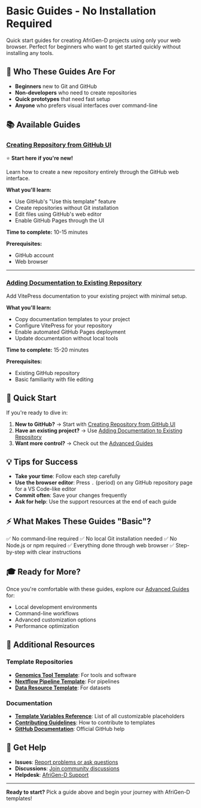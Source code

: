 # Basic Guides - No Installation Required

Quick start guides for creating AfriGen-D projects using only your web browser. Perfect for beginners who want to get started quickly without installing any tools.

## 🎯 Who These Guides Are For

- **Beginners** new to Git and GitHub
- **Non-developers** who need to create repositories
- **Quick prototypes** that need fast setup
- **Anyone** who prefers visual interfaces over command-line

## 📚 Available Guides

### [Creating Repository from GitHub UI](CREATE_REPO_FROM_GITHUB_UI.md)
⭐ **Start here if you're new!**

Learn how to create a new repository entirely through the GitHub web interface.

**What you'll learn:**
- Use GitHub's "Use this template" feature
- Create repositories without Git installation
- Edit files using GitHub's web editor
- Enable GitHub Pages through the UI

**Time to complete:** 10-15 minutes

**Prerequisites:**
- GitHub account
- Web browser

---

### [Adding Documentation to Existing Repository](ADD_DOCS_TO_EXISTING_REPO.md)

Add VitePress documentation to your existing project with minimal setup.

**What you'll learn:**
- Copy documentation templates to your project
- Configure VitePress for your repository
- Enable automated GitHub Pages deployment
- Update documentation without local tools

**Time to complete:** 15-20 minutes

**Prerequisites:**
- Existing GitHub repository
- Basic familiarity with file editing

## 🚀 Quick Start

If you're ready to dive in:

1. **New to GitHub?** → Start with [Creating Repository from GitHub UI](CREATE_REPO_FROM_GITHUB_UI.md)
2. **Have an existing project?** → Use [Adding Documentation to Existing Repository](ADD_DOCS_TO_EXISTING_REPO.md)
3. **Want more control?** → Check out the [Advanced Guides](../advanced/)

## 💡 Tips for Success

- **Take your time**: Follow each step carefully
- **Use the browser editor**: Press `.` (period) on any GitHub repository page for a VS Code-like editor
- **Commit often**: Save your changes frequently
- **Ask for help**: Use the support resources at the end of each guide

## ⚡ What Makes These Guides "Basic"?

✅ No command-line required
✅ No local Git installation needed
✅ No Node.js or npm required
✅ Everything done through web browser
✅ Step-by-step with clear instructions

## 🎓 Ready for More?

Once you're comfortable with these guides, explore our [Advanced Guides](../advanced/) for:
- Local development environments
- Command-line workflows
- Advanced customization options
- Performance optimization

## 📖 Additional Resources

### Template Repositories
- **[Genomics Tool Template](https://github.com/AfriGen-D/genomics-tool-template)**: For tools and software
- **[Nextflow Pipeline Template](https://github.com/AfriGen-D/nextflow-pipeline-template)**: For pipelines
- **[Data Resource Template](https://github.com/AfriGen-D/data-resource-template)**: For datasets

### Documentation
- **[Template Variables Reference](../../README.md#template-variables-reference)**: List of all customizable placeholders
- **[Contributing Guidelines](../../CONTRIBUTING.md)**: How to contribute to templates
- **[GitHub Documentation](https://docs.github.com)**: Official GitHub help

## 💬 Get Help

- **Issues**: [Report problems or ask questions](https://github.com/AfriGen-D/afrigen-d-templates/issues)
- **Discussions**: [Join community discussions](https://github.com/AfriGen-D/afrigen-d-templates/discussions)
- **Helpdesk**: [AfriGen-D Support](https://helpdesk.afrigen-d.org)

---

**Ready to start?** Pick a guide above and begin your journey with AfriGen-D templates!
